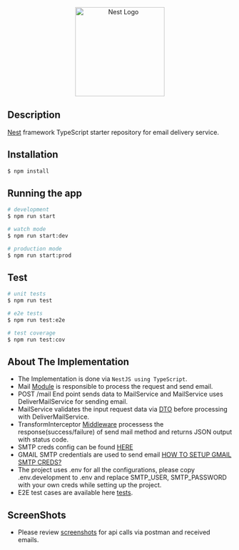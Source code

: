 <p align="center">
  <a href="http://nestjs.com/" target="blank"><img src="https://nestjs.com/img/logo-small.svg" width="200" alt="Nest Logo" /></a>
</p>

[circleci-image]: https://img.shields.io/circleci/build/github/nestjs/nest/master?token=abc123def456
[circleci-url]: https://circleci.com/gh/nestjs/nest

## Description

[Nest](https://github.com/nestjs/nest) framework TypeScript starter repository for email delivery service.

## Installation

```bash
$ npm install
```

## Running the app

```bash
# development
$ npm run start

# watch mode
$ npm run start:dev

# production mode
$ npm run start:prod
```

## Test

```bash
# unit tests
$ npm run test

# e2e tests
$ npm run test:e2e

# test coverage
$ npm run test:cov
```

## About The Implementation

* The Implementation is done via `NestJS using TypeScript`.
* Mail [Module](https://github.com/faisalsiddiq87/email-delivery/tree/master/src/mail) is responsible to process the request and send email.
* POST /mail End point sends data to MailService and MailService uses DeliverMailService for sending email.
* MailService validates the input request data via [DTO](https://github.com/faisalsiddiq87/email-delivery/tree/master/src/mail/dto) before processing with DeliverMailService.
* TransformInterceptor [Middleware](https://github.com/faisalsiddiq87/email-delivery/tree/master/src/middleware) processess the response(success/failure) of send mail method and returns JSON output with status code.
* SMTP creds config can be found [HERE](https://github.com/faisalsiddiq87/email-delivery/tree/master/src/config)
* GMAIL SMTP credentials are used to send email [HOW TO SETUP GMAIL SMTP CREDS?](https://www.youtube.com/watch?v=1YXVdyVuFGA)
* The project uses .env for all the configurations, please copy .env.development to .env and replace SMTP_USER, SMTP_PASSWORD with your own creds while setting up the project.
* E2E test cases are available here [tests](https://github.com/faisalsiddiq87/email-delivery/tree/master/test).

## ScreenShots

* Please review [screenshots](https://github.com/faisalsiddiq87/email-delivery/tree/master/test/images) for api calls via postman and received emails.